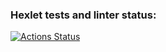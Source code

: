 ### Hexlet tests and linter status:
[![Actions Status](https://github.com/bersyatina/php-project-57/workflows/hexlet-check/badge.svg)](https://github.com/bersyatina/php-project-57/actions)